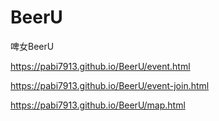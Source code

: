 # BeerU
啤女BeerU

https://pabi7913.github.io/BeerU/event.html

https://pabi7913.github.io/BeerU/event-join.html

https://pabi7913.github.io/BeerU/map.html
